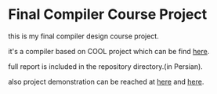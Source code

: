 # Final Compiler Course Project
this is my final compiler design course project.

it's a compiler based on COOL project which can be find [here](http://theory.stanford.edu/~aiken/software/cool/cool.html).

full report is included in the repository directory.(in Persian).

also project demonstration can be reached at [here](https://youtu.be/557q0fIKkIc) and [here](https://www.aparat.com/v/kKze1).